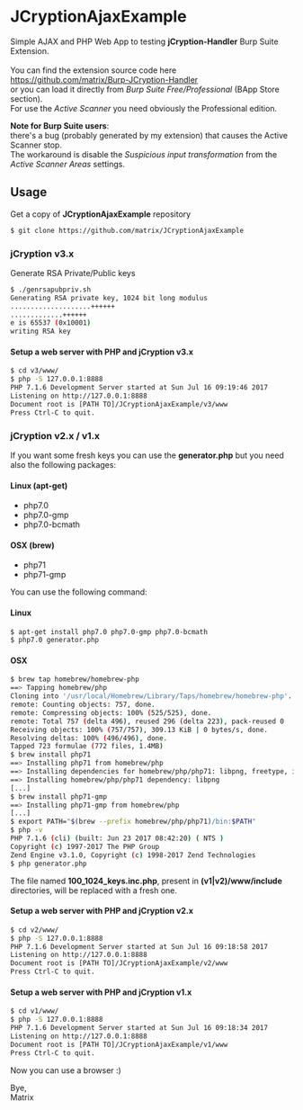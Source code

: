 # JCryptionAjaxExample
Simple AJAX and PHP Web App to testing **jCryption-Handler** Burp Suite Extension.
<br>
<br>
You can find the extension source code here
<br>
https://github.com/matrix/Burp-JCryption-Handler
<br>
or you can load it directly from *Burp Suite Free/Professional* (BApp Store section).
<br>
For use the *Active Scanner* you need obviously the Professional edition.

**Note for Burp Suite users**:
<br>
there's a bug (probably generated by my extension) that causes the Active Scanner stop.
<br>
The workaround is disable the *Suspicious input transformation* from the *Active Scanner Areas* settings.

## Usage
Get a copy of **JCryptionAjaxExample** repository
```sh
$ git clone https://github.com/matrix/JCryptionAjaxExample
```

### jCryption v3.x
Generate RSA Private/Public keys 
```sh
$ ./genrsapubpriv.sh
Generating RSA private key, 1024 bit long modulus
....................++++++
.............++++++
e is 65537 (0x10001)
writing RSA key
```
#### Setup a web server with PHP and jCryption v3.x
```sh
$ cd v3/www/
$ php -S 127.0.0.1:8888
PHP 7.1.6 Development Server started at Sun Jul 16 09:19:46 2017
Listening on http://127.0.0.1:8888
Document root is [PATH TO]/JCryptionAjaxExample/v3/www
Press Ctrl-C to quit.
```

### jCryption v2.x / v1.x
If you want some fresh keys you can use the **generator.php** but you need also the following packages:
#### Linux (apt-get)
- php7.0
- php7.0-gmp
- php7.0-bcmath
#### OSX (brew)
- php71
- php71-gmp

You can use the following command:
#### Linux
```sh
$ apt-get install php7.0 php7.0-gmp php7.0-bcmath
$ php7.0 generator.php
```
#### OSX
```sh
$ brew tap homebrew/homebrew-php
==> Tapping homebrew/php
Cloning into '/usr/local/Homebrew/Library/Taps/homebrew/homebrew-php'...
remote: Counting objects: 757, done.
remote: Compressing objects: 100% (525/525), done.
remote: Total 757 (delta 496), reused 296 (delta 223), pack-reused 0
Receiving objects: 100% (757/757), 309.13 KiB | 0 bytes/s, done.
Resolving deltas: 100% (496/496), done.
Tapped 723 formulae (772 files, 1.4MB)
$ brew install php71
==> Installing php71 from homebrew/php
==> Installing dependencies for homebrew/php/php71: libpng, freetype, icu4c, jpeg, unixodbc
==> Installing homebrew/php/php71 dependency: libpng
[...]
$ brew install php71-gmp
==> Installing php71-gmp from homebrew/php
[...]
$ export PATH="$(brew --prefix homebrew/php/php71)/bin:$PATH"
$ php -v
PHP 7.1.6 (cli) (built: Jun 23 2017 08:42:20) ( NTS )
Copyright (c) 1997-2017 The PHP Group
Zend Engine v3.1.0, Copyright (c) 1998-2017 Zend Technologies
$ php generator.php
```

The file named **100_1024_keys.inc.php**, present in **(v1|v2)/www/include** directories, will be replaced with a fresh one.

#### Setup a web server with PHP and jCryption v2.x
```sh
$ cd v2/www/
$ php -S 127.0.0.1:8888
PHP 7.1.6 Development Server started at Sun Jul 16 09:18:58 2017
Listening on http://127.0.0.1:8888
Document root is [PATH TO]/JCryptionAjaxExample/v2/www
Press Ctrl-C to quit.
```

#### Setup a web server with PHP and jCryption v1.x
```sh
$ cd v1/www/
$ php -S 127.0.0.1:8888
PHP 7.1.6 Development Server started at Sun Jul 16 09:18:34 2017
Listening on http://127.0.0.1:8888
Document root is [PATH TO]/JCryptionAjaxExample/v1/www
Press Ctrl-C to quit.
```

Now you can use a browser :)

Bye,
<br>
Matrix

